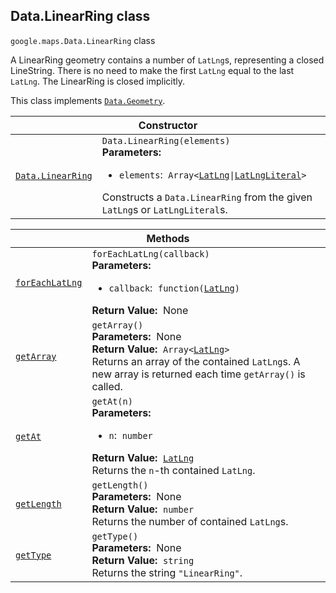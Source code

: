 
<h2 id="Data.LinearRing">Data.LinearRing class</h2>
<p>
<code><span itemprop="path">google.maps</span>.<span itemprop="name">Data.LinearRing</span></code>
class
</p>
<p>A LinearRing geometry contains a number of <code>LatLng</code>s, representing a closed LineString. There is no need to make the first <code>LatLng</code> equal to the last <code>LatLng</code>. The LinearRing is closed implicitly.</p>
<p>This class implements
<code><a href="Data.Geometry.md">Data.Geometry</a></code>.
</p>
<div class="devsite-table-wrapper"><table class="constructors responsive" summary="class Data.LinearRing - Constructor">
<thead>
<tr><th colspan="2" id="Data.LinearRing.constructor">Constructor</th>
</tr></thead>
<tbody>
<tr>
<td><code><a class="secret-link" href="#Data.LinearRing.constructor"><span>Data.LinearRing</span></a></code></td>
<td><div><code>Data.LinearRing(elements)</code></div>
<div class="desc"><strong>Parameters:</strong>&nbsp; <ul>
<li><code>elements</code>:&nbsp; <code>Array&lt;<a href="LatLng.md">LatLng</a>|<a href="LatLngLiteral.md">LatLngLiteral</a>&gt;</code></li>
</ul></div>
<div class="desc">Constructs a <code>Data.LinearRing</code> from the given <code>LatLng</code>s or <code>LatLngLiteral</code>s.</div></td>
</tr>
</tbody>
</table></div>
<div class="devsite-table-wrapper"><table class="methods responsive" summary="class Data.LinearRing - Methods">
<thead>
<tr><th colspan="2">Methods</th>
</tr></thead>
<tbody>
<tr id="Data.LinearRing.forEachLatLng">
<td itemprop="property"><code><a class="secret-link" href="#Data.LinearRing.forEachLatLng"><span>forEachLatLng</span></a></code></td>
<td><div><code>forEachLatLng(callback)</code></div>
<div class="desc"><strong>Parameters:</strong>&nbsp; <ul>
<li><code>callback</code>:&nbsp; <code>function(<a href="LatLng.md">LatLng</a>)</code></li>
</ul></div>
<div class="desc"><strong>Return Value:</strong>&nbsp; None</div>
<div class="desc"></div></td>
</tr>
<tr id="Data.LinearRing.getArray">
<td itemprop="property"><code><a class="secret-link" href="#Data.LinearRing.getArray"><span>getArray</span></a></code></td>
<td><div><code>getArray()</code></div>
<div class="desc"><strong>Parameters:</strong>&nbsp; None</div>
<div class="desc"><strong>Return Value:</strong>&nbsp; <code>Array&lt;<a href="LatLng.md">LatLng</a>&gt;</code></div>
<div class="desc">Returns an array of the contained <code>LatLng</code>s. A new array is returned each time <code>getArray()</code> is called.</div></td>
</tr>
<tr id="Data.LinearRing.getAt">
<td itemprop="property"><code><a class="secret-link" href="#Data.LinearRing.getAt"><span>getAt</span></a></code></td>
<td><div><code>getAt(n)</code></div>
<div class="desc"><strong>Parameters:</strong>&nbsp; <ul>
<li><code>n</code>:&nbsp; <code>number</code></li>
</ul></div>
<div class="desc"><strong>Return Value:</strong>&nbsp; <code><a href="LatLng.md">LatLng</a></code></div>
<div class="desc">Returns the <code>n</code>-th contained <code>LatLng</code>.</div></td>
</tr>
<tr id="Data.LinearRing.getLength">
<td itemprop="property"><code><a class="secret-link" href="#Data.LinearRing.getLength"><span>getLength</span></a></code></td>
<td><div><code>getLength()</code></div>
<div class="desc"><strong>Parameters:</strong>&nbsp; None</div>
<div class="desc"><strong>Return Value:</strong>&nbsp; <code>number</code></div>
<div class="desc">Returns the number of contained <code>LatLng</code>s.</div></td>
</tr>
<tr id="Data.LinearRing.getType">
<td itemprop="property"><code><a class="secret-link" href="#Data.LinearRing.getType"><span>getType</span></a></code></td>
<td><div><code>getType()</code></div>
<div class="desc"><strong>Parameters:</strong>&nbsp; None</div>
<div class="desc"><strong>Return Value:</strong>&nbsp; <code>string</code></div>
<div class="desc">Returns the string <code>"LinearRing"</code>.</div></td>
</tr>
</tbody>
</table></div>
